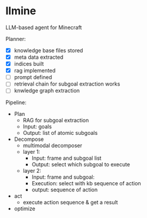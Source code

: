 # llmine
LLM-based agent for Minecraft

Planner:
- [x] knowledge base files stored
- [x] meta data extracted
- [x] indices built
- [x] rag implemented
- [ ] prompt defined
- [ ] retrieval chain for subgoal extraction works
- [ ] knwledge graph extraction

Pipeline:
- Plan
    - RAG for subgoal extraction
    - Input: goals
    - Output: list of atomic subgoals
- Decompose
    - multimodal decomposer 
    - layer 1:
        - Input: frame and subgoal list
        - Output: select which subgoal to execute
    - layer 2:
        - Input: frame and subgoal:
        - Execution: select with kb sequence of action
        - output: sequence of action
- act
    - execute action sequence & get a result 
- optimize